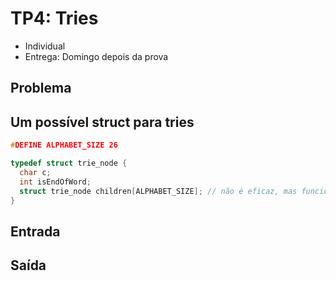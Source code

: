 # TP4: Tries

  * Individual
  * Entrega: Domingo depois da prova

## Problema

## Um possível struct para tries

```c
#DEFINE ALPHABET_SIZE 26

typedef struct trie_node {
  char c;
  int isEndOfWord;
  struct trie_node children[ALPHABET_SIZE]; // não é eficaz, mas funciona
}
```

## Entrada

## Saída
